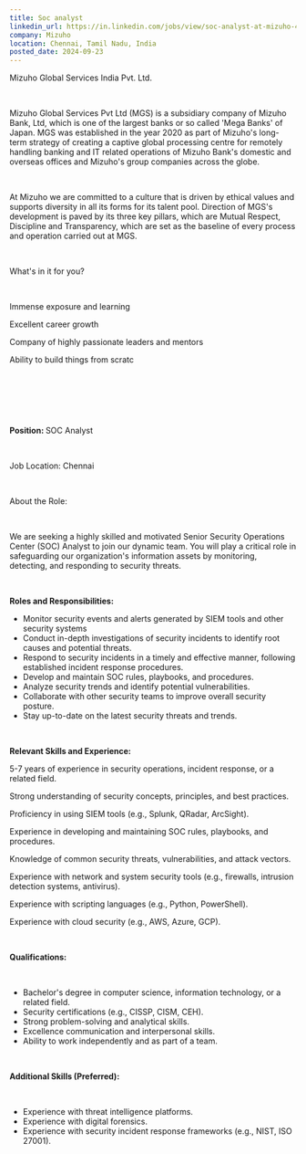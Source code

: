 ```yaml
---
title: Soc analyst
linkedin_url: https://in.linkedin.com/jobs/view/soc-analyst-at-mizuho-4031890589?position=26&pageNum=0&refId=uqvmcPXW4qvjxNBQS0nfgA%3D%3D&trackingId=2bOnCSxpYlPkWuRw1Upkfg%3D%3D
company: Mizuho
location: Chennai, Tamil Nadu, India
posted_date: 2024-09-23
---
```


<div class="description__text description__text--rich">
<section class="show-more-less-html" data-max-lines="5">
<div class="show-more-less-html__markup show-more-less-html__markup--clamp-after-5 relative overflow-hidden">
<p>Mizuho Global Services India Pvt. Ltd.</p><p><br/></p><p>Mizuho Global Services Pvt Ltd (MGS) is a subsidiary company of Mizuho Bank, Ltd, which is one of the largest banks or so called 'Mega Banks' of Japan. MGS was established in the year 2020 as part of Mizuho's long-term strategy of creating a captive global processing centre for remotely handling banking and IT related operations of Mizuho Bank's domestic and overseas offices and Mizuho's group companies across the globe.</p><p><br/></p><p>At Mizuho we are committed to a culture that is driven by ethical values and supports diversity in all its forms for its talent pool. Direction of MGS's development is paved by its three key pillars, which are Mutual Respect, Discipline and Transparency, which are set as the baseline of every process and operation carried out at MGS.</p><p><br/></p><p>What's in it for you?</p><p><br/></p><p>Immense exposure and learning</p><p>Excellent career growth</p><p>Company of highly passionate leaders and mentors</p><p>Ability to build things from scratc</p><p><br/></p><p><br/></p><p><br/></p><p><strong>Position: </strong>SOC Analyst</p><p><br/></p><p>Job Location: Chennai</p><p><br/></p><p>About the Role:</p><p><br/></p><p>We are seeking a highly skilled and motivated Senior Security Operations Center (SOC) Analyst to join our dynamic team. You will play a critical role in safeguarding our organization's information assets by monitoring, detecting, and responding to security threats.</p><p><br/></p><p><strong>Roles and Responsibilities:</strong></p><ul><li>Monitor security events and alerts generated by SIEM tools and other security systems</li><li>Conduct in-depth investigations of security incidents to identify root causes and potential threats.</li><li>Respond to security incidents in a timely and effective manner, following established incident response procedures.</li><li>Develop and maintain SOC rules, playbooks, and procedures.</li><li>Analyze security trends and identify potential vulnerabilities.</li><li>Collaborate with other security teams to improve overall security posture.</li><li>Stay up-to-date on the latest security threats and trends.</li></ul><p><br/></p><p><strong>Relevant Skills and Experience:</strong></p><p>5-7 years of experience in security operations, incident response, or a related field.</p><p>Strong understanding of security concepts, principles, and best practices.</p><p>Proficiency in using SIEM tools (e.g., Splunk, QRadar, ArcSight).</p><p>Experience in developing and maintaining SOC rules, playbooks, and procedures.</p><p>Knowledge of common security threats, vulnerabilities, and attack vectors.</p><p>Experience with network and system security tools (e.g., firewalls, intrusion detection systems, antivirus).</p><p>Experience with scripting languages (e.g., Python, PowerShell).</p><p>Experience with cloud security (e.g., AWS, Azure, GCP).</p><p><br/></p><p><strong>Qualifications:</strong></p><p><br/></p><ul><li>Bachelor's degree in computer science, information technology, or a related field.</li><li>Security certifications (e.g., CISSP, CISM, CEH).</li><li>Strong problem-solving and analytical skills.</li><li>Excellence communication and interpersonal skills.</li><li>Ability to work independently and as part of a team.</li></ul><p><br/></p><p><strong>Additional Skills (Preferred):</strong></p><p><br/></p><ul><li>Experience with threat intelligence platforms.</li><li>Experience with digital forensics.</li><li>Experience with security incident response frameworks (e.g., NIST, ISO 27001).</li></ul><p></p>
</div>


<!-- --> </section>
</div>
